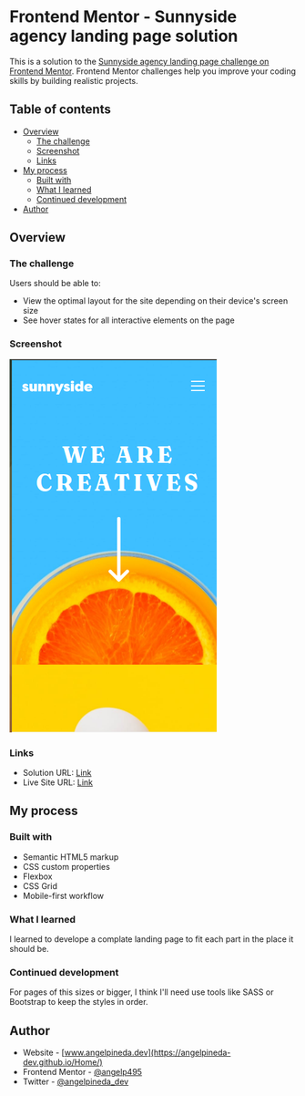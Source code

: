 # Frontend Mentor - Sunnyside agency landing page solution

This is a solution to the [Sunnyside agency landing page challenge on Frontend Mentor](https://www.frontendmentor.io/challenges/sunnyside-agency-landing-page-7yVs3B6ef). Frontend Mentor challenges help you improve your coding skills by building realistic projects.

## Table of contents

- [Overview](#overview)
  - [The challenge](#the-challenge)
  - [Screenshot](#screenshot)
  - [Links](#links)
- [My process](#my-process)
  - [Built with](#built-with)
  - [What I learned](#what-i-learned)
  - [Continued development](#continued-development)
- [Author](#author)

## Overview

### The challenge

Users should be able to:

- View the optimal layout for the site depending on their device's screen size
- See hover states for all interactive elements on the page

### Screenshot

![Preview](images/SunnysideLandinPage.png)

### Links

- Solution URL: [Link](https://your-solution-url.com)
- Live Site URL: [Link](https://angelpineda-dev.github.io/frontendMentor-sunnysideLandingPage/)

## My process

### Built with

- Semantic HTML5 markup
- CSS custom properties
- Flexbox
- CSS Grid
- Mobile-first workflow


### What I learned

I learned to develope a complate landing page to fit each part in the place it should be.

### Continued development

For pages of this sizes or bigger, I think I'll need use tools like SASS or Bootstrap to keep the styles in order.

## Author

+ Website - [www.angelpineda.dev](https://angelpineda-dev.github.io/Home/)
+ Frontend Mentor - [@angelp495](https://www.frontendmentor.io/profile/angelp495)
+ Twitter - [@angelpineda_dev](https://twitter.com/angelpineda_dev)

